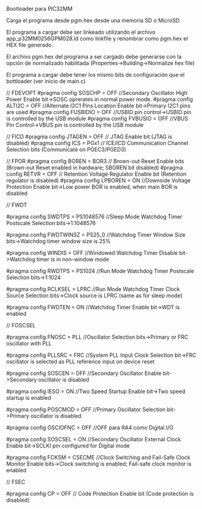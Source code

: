 Bootloader para PIC32MM

Carga el programa desde pgm.hex desde una memoria SD o MicroSD.

El programa a cargar debe ser linkeado utilizando el archivo app_p32MM0256GPM028.ld como linkfile y renombrar como pgm.hex el HEX file generado.

El archivo pgm.hex del programa a ser cargado debe generarse con la opción de normalizado habilitada (Properties->Building->Normalize hex file)

El programa a cargar debe tener los mismo bits de configuración que el bottloader (ver inicio de main.c)

// FDEVOPT
#pragma config SOSCHP = OFF    //Secondary Oscillator High Power Enable bit->SOSC oprerates in normal power mode.
#pragma config ALTI2C = OFF    //Alternate I2C1 Pins Location Enable bit->Primary I2C1 pins are used
#pragma config FUSBIDIO = OFF    //USBID pin control->USBID pin is controlled by the USB module
#pragma config FVBUSIO = OFF    //VBUS Pin Control->VBUS pin is controlled by the USB module

// FICD
#pragma config JTAGEN = OFF             // JTAG Enable bit (JTAG is disabled)
#pragma config ICS = PGx1               // ICE/ICD Communication Channel Selection bits (Communicate on PGEC3/PGED3)

// FPOR
#pragma config BOREN = BOR3             // Brown-out Reset Enable bits (Brown-out Reset enabled in hardware; SBOREN bit disabled)
#pragma config RETVR = OFF              // Retention Voltage Regulator Enable bit (Retention regulator is disabled)
#pragma config LPBOREN = ON    //Downside Voltage Protection Enable bit->Low power BOR is enabled, when main BOR is disabled

// FWDT

#pragma config SWDTPS = PS1048576    //Sleep Mode Watchdog Timer Postscale Selection bits->1:1048576

#pragma config FWDTWINSZ = PS25_0    //Watchdog Timer Window Size bits->Watchdog timer window size is 25%

#pragma config WINDIS = OFF    //Windowed Watchdog Timer Disable bit->Watchdog timer is in non-window mode

#pragma config RWDTPS = PS1024    //Run Mode Watchdog Timer Postscale Selection bits->1:1024

#pragma config RCLKSEL = LPRC    //Run Mode Watchdog Timer Clock Source Selection bits->Clock source is LPRC (same as for sleep mode)

#pragma config FWDTEN = ON    //Watchdog Timer Enable bit->WDT is enabled



// FOSCSEL

#pragma config FNOSC = PLL    //Oscillator Selection bits->Primary or FRC oscillator with PLL

#pragma config PLLSRC = FRC    //System PLL Input Clock Selection bit->FRC oscillator is selected as PLL reference input on device reset

#pragma config SOSCEN = OFF    //Secondary Oscillator Enable bit->Secondary oscillator is disabled

#pragma config IESO = ON    //Two Speed Startup Enable bit->Two speed startup is enabled

#pragma config POSCMOD = OFF    //Primary Oscillator Selection bit->Primary oscillator is disabled

#pragma config OSCIOFNC = OFF    //OFF para RA4 como Digital I/O

#pragma config SOSCSEL = ON    //Secondary Oscillator External Clock Enable bit->SCLKI pin configured for Digital mode

#pragma config FCKSM = CSECME    //Clock Switching and Fail-Safe Clock Monitor Enable bits->Clock switching is enabled; Fail-safe clock monitor is enabled

// FSEC

#pragma config CP = OFF                 // Code Protection Enable bit (Code protection is disabled)
